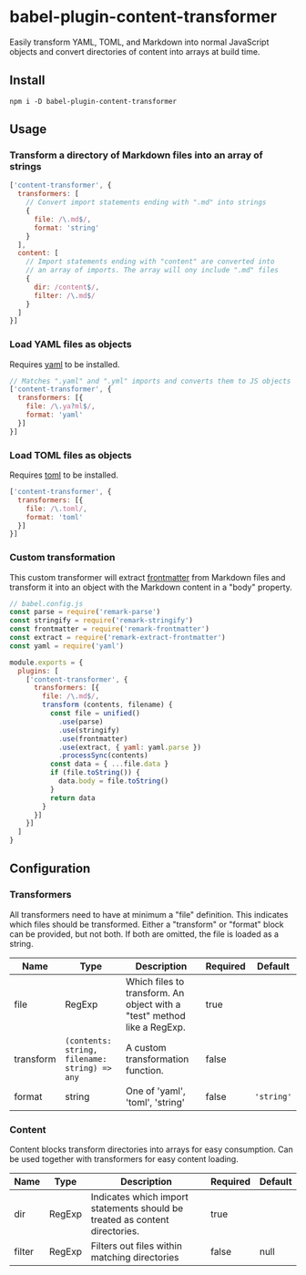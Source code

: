 # babel-plugin-content-transformer
Easily transform YAML, TOML, and Markdown into normal JavaScript objects and
convert directories of content into arrays at build time.

## Install
`npm i -D babel-plugin-content-transformer`
## Usage
### Transform a directory of Markdown files into an array of strings
```javascript
['content-transformer', {
  transformers: [
    // Convert import statements ending with ".md" into strings
    {
      file: /\.md$/,
      format: 'string'
    }
  ],
  content: [
    // Import statements ending with "content" are converted into
    // an array of imports. The array will ony include ".md" files
    {
      dir: /content$/,
      filter: /\.md$/
    }
  ]
}]
```
### Load YAML files as objects
Requires [yaml] to be installed.
```javascript
// Matches ".yaml" and ".yml" imports and converts them to JS objects
['content-transformer', {
  transformers: [{
    file: /\.ya?ml$/,
    format: 'yaml'
  }]
}]
```

### Load TOML files as objects
Requires [toml] to be installed.
```javascript
['content-transformer', {
  transformers: [{
    file: /\.toml/,
    format: 'toml'
  }]
}]
```

### Custom transformation
This custom transformer will extract [frontmatter] from Markdown files and
transform it into an object with the Markdown content in a "body" property.

```javascript
// babel.config.js
const parse = require('remark-parse')
const stringify = require('remark-stringify')
const frontmatter = require('remark-frontmatter')
const extract = require('remark-extract-frontmatter')
const yaml = require('yaml')

module.exports = {
  plugins: [
    ['content-transformer', {
      transformers: [{
        file: /\.md$/,
        transform (contents, filename) {
          const file = unified()
            .use(parse)
            .use(stringify)
            .use(frontmatter)
            .use(extract, { yaml: yaml.parse })
            .processSync(contents)
          const data = { ...file.data }
          if (file.toString()) {
            data.body = file.toString()
          }
          return data
        }
      }]
    }]
  ]
}
```

## Configuration

### Transformers
All transformers need to have at minimum a "file" definition. This indicates which files should be transformed. Either a "transform" or "format" block can be provided, but not both. If both are omitted, the file is loaded as a string.

| Name        | Type | Description | Required | Default |
| ----------- | ---- | ----------- | -------- | ------- |
| file        | RegExp | Which files to transform. An object with a "test" method like a RegExp. | true | |
| transform   | `(contents: string, filename: string) => any` | A custom transformation function. | false    | |
| format      | string | One of 'yaml', 'toml', 'string' | false | `'string'` |


### Content
Content blocks transform directories into arrays for easy consumption. Can be used together with transformers for easy content loading.

| Name        | Type | Description               | Required | Default |
| ----------- | ---- | -----------               | -------- | ------- |
| dir | RegExp | Indicates which import statements should be treated as content directories. | true | |
| filter | RegExp | Filters out files within matching directories | false | null



[yaml]: https://www.npmjs.com/package/yaml
[toml]: https://www.npmjs.com/package/toml
[frontmatter]: https://github.com/remarkjs/remark-frontmatter